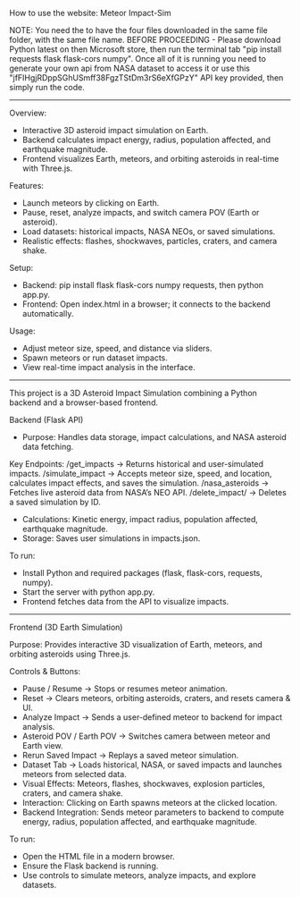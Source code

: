 How to use the website: Meteor Impact-Sim

NOTE: You need the to have the four files downloaded in the same file folder, with the same file name. BEFORE PROCEEDING - Please download Python latest on then Microsoft store, then run the terminal tab "pip install requests flask flask-cors numpy". Once all of it is running you need to generate your own api from NASA dataset to access it or use this "jfFIHgjRDppSGhUSmff38FgzTStDm3rS6eXfGPzY" API key provided, then simply run the code.

--------------------------------------------------------------

Overview:
- Interactive 3D asteroid impact simulation on Earth.
- Backend calculates impact energy, radius, population affected, and earthquake magnitude.
- Frontend visualizes Earth, meteors, and orbiting asteroids in real-time with Three.js.

Features:
- Launch meteors by clicking on Earth.
- Pause, reset, analyze impacts, and switch camera POV (Earth or asteroid).
- Load datasets: historical impacts, NASA NEOs, or saved simulations.
- Realistic effects: flashes, shockwaves, particles, craters, and camera shake.

Setup:
- Backend: pip install flask flask-cors numpy requests, then python app.py.
- Frontend: Open index.html in a browser; it connects to the backend automatically.

Usage:
- Adjust meteor size, speed, and distance via sliders.
- Spawn meteors or run dataset impacts.
- View real-time impact analysis in the interface.

--------------------------------------------------------------

This project is a 3D Asteroid Impact Simulation combining a Python backend and a browser-based frontend.

Backend (Flask API)
- Purpose: Handles data storage, impact calculations, and NASA asteroid data fetching.

Key Endpoints:
/get_impacts → Returns historical and user-simulated impacts.
/simulate_impact → Accepts meteor size, speed, and location, calculates impact effects, and saves the simulation.
/nasa_asteroids → Fetches live asteroid data from NASA’s NEO API.
/delete_impact/<id> → Deletes a saved simulation by ID.

- Calculations: Kinetic energy, impact radius, population affected, earthquake magnitude.
- Storage: Saves user simulations in impacts.json.

To run:
- Install Python and required packages (flask, flask-cors, requests, numpy).
- Start the server with python app.py.
- Frontend fetches data from the API to visualize impacts.

--------------------------------------------------------------

Frontend (3D Earth Simulation)

Purpose: Provides interactive 3D visualization of Earth, meteors, and orbiting asteroids using Three.js.

Controls & Buttons:
- Pause / Resume → Stops or resumes meteor animation.
- Reset → Clears meteors, orbiting asteroids, craters, and resets camera & UI.
- Analyze Impact → Sends a user-defined meteor to backend for impact analysis.
- Asteroid POV / Earth POV → Switches camera between meteor and Earth view.
- Rerun Saved Impact → Replays a saved meteor simulation.
- Dataset Tab → Loads historical, NASA, or saved impacts and launches meteors from selected data.
- Visual Effects: Meteors, flashes, shockwaves, explosion particles, craters, and camera shake.
- Interaction: Clicking on Earth spawns meteors at the clicked location.
- Backend Integration: Sends meteor parameters to backend to compute energy, radius, population affected, and earthquake magnitude.

To run:
- Open the HTML file in a modern browser.
- Ensure the Flask backend is running.
- Use controls to simulate meteors, analyze impacts, and explore datasets.
